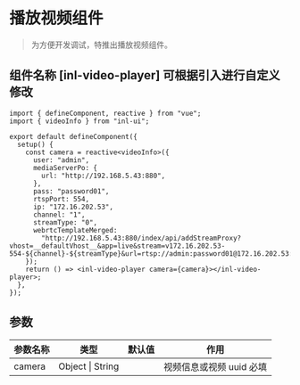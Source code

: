 # 播放视频组件

> 为方便开发调试，特推出播放视频组件。

## 组件名称 [inl-video-player] 可根据引入进行自定义修改

```tsx
import { defineComponent, reactive } from "vue";
import { videoInfo } from "inl-ui";

export default defineComponent({
  setup() {
    const camera = reactive<videoInfo>({
      user: "admin",
      mediaServerPo: {
        url: "http://192.168.5.43:880",
      },
      pass: "password01",
      rtspPort: 554,
      ip: "172.16.202.53",
      channel: "1",
      streamType: "0",
      webrtcTemplateMerged:
        "http://192.168.5.43:880/index/api/addStreamProxy?vhost=__defaultVhost__&app=live&stream=v172.16.202.53-554-${channel}-${streamType}&url=rtsp://admin:password01@172.16.202.53:554/H264/ch${channel}/${streamType}/av_stream",
    });
    return () => <inl-video-player camera={camera}></inl-video-player>;
  },
});
```

## 参数

| 参数名称 | 类型             | 默认值 | 作用                     |
| -------- | ---------------- | ------ | ------------------------ |
| camera   | Object \| String |        | 视频信息或视频 uuid 必填 |
